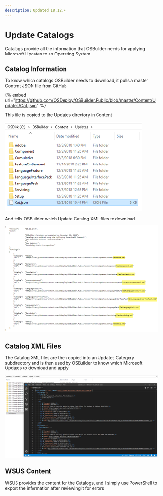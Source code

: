 ```yaml
---
description: Updated 18.12.4
---
```


# Update Catalogs

Catalogs provide all the information that OSBuilder needs for applying Microsoft Updates to an Operating System.

## Catalog Information

To know which catalogs OSBuilder needs to download, it pulls a master Content JSON file from GitHub

{% embed url="https://github.com/OSDeploy/OSBuilder.Public/blob/master/Content/Updates/Cat.json" %}

This file is copied to the Updates directory in Content

![](../../.gitbook/assets/2018-12-04_16-59-04.png)

And tells OSBuilder which Update Catalog XML files to download

![](../../.gitbook/assets/2018-12-04_16-57-05.png)

## Catalog XML Files

The Catalog XML files are then copied into an Updates Category subdirectory and is then used by OSBuilder to know which Microsoft Updates to download and apply

![](../../.gitbook/assets/2018-12-04_17-01-43.png)

## WSUS Content

WSUS provides the content for the Catalogs, and I simply use PowerShell to export the information after reviewing it for errors

